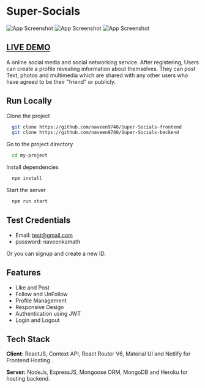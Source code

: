 
# Super-Socials

![App Screenshot](https://i.ibb.co/TgydG3r/SUPERSOCIAL1.png)
![App Screenshot](https://i.ibb.co/YpBjdJ7/SUPER2.png)
![App Screenshot](https://i.ibb.co/LgtcGK0/SUPER3.png)

## [LIVE DEMO](https://super-social.netlify.app/)

A online social media and social networking service. After registering, Users can create a profile revealing information about themselves. They can post Text, photos and multimedia which are shared with any other users who have agreed to be their "friend" or publicly.

## Run Locally

Clone the project

```bash
  git clone https://github.com/naveen9740/Super-Socials-frontend
  git clone https://github.com/naveen9740/Super-Socials-backend
```

Go to the project directory

```bash
  cd my-project
```

Install dependencies

```bash
  npm install
```

Start the server

```bash
  npm run start
```

## Test Credentials

- Email: test@gmail.com
- password: naveenkamath

Or you can signup and create a new ID.

## Features

- Like and Post
- Follow and UnFollow
- Profile Management
- Responsive Design
- Authentication using JWT
- Login and Logout

## Tech Stack

**Client:** ReactJS, Context API, React Router V6, Material UI and Netlify for Frontend Hosting .

**Server:** NodeJs, ExpressJS, Mongoose ORM, MongoDB and Heroku for hosting backend.
